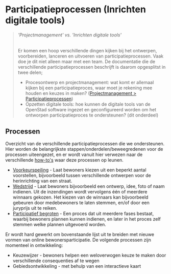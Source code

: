 # Participatieprocessen (Inrichten digitale tools)

> ###### 'Projectmanagement' vs. 'Inrichten digitale tools'
> Er komen een hoop verschillende dingen kijken bij het ontwerpen, voorbereiden, lanceren en uitvoeren van participatieprocessen. Vaak doe je dit niet alleen maar met een team. De documentatie die de verschillende participatieprocessen beschrijft is daarom opgesplitst in twee delen;
> - Procesontwerp en projectmanagement: wat komt er allemaal kijken bij een participatieproces, waar moet je rekening mee houden en keuzes in maken? ([Projectmanagement > Participatieprocessen](/project-management/processes))
> - Opzetten digitale tools: hoe kunnen de digitale tools van de OpenStad software ingezet en geconfigureerd worden om het ontworpen participatieproces te ondersteunen? (dit onderdeel)

## Processen

Overzicht van de verschillende participatieprocessen die we ondersteunen.
Hier worden de belangrijkste stappen/onderdelen/beweegredenen voor de processen uiteengezet, en er wordt vanuit hier verwezen naar de verschillende [how-to's](../manual/how-tos/) waar deze processen op leunen.

* [Voorkeurspeiling](poll.md) - Laat bewoners kiezen uit een beperkt aantal voorstellen, bijvoorbeeld tussen verschillende ontwerpen voor de herinrichting van een straat.
* [Wedstrijd](contest.md) - Laat bewoners bijvoorbeeld een ontwerp, idee, foto of naam indienen. Uit de inzendingen wordt vervolgens één of meerdere winnaars gekozen. Het kiezen van de winnaars kan bijvoorbeeld gebeuren door medebewoners te laten stemmen, en/of door een juryprijs uit te reiken.
* [Participatief begroten](participatory-budgeting.md) - Een proces dat uit meerdere fases bestaat, waarbij bewoners plannen kunnen indienen, en later in het proces zelf stemmen welke plannen uitgevoerd worden.

Er wordt hard gewerkt om bovenstaande lijst uit te breiden met nieuwe vormen van online bewonersparticipatie. De volgende processen zijn momenteel in ontwikkeling:
* Keuzewijzer - bewoners helpen een weloverwogen keuze te maken door verschillende consequenties af te wegen
* Gebiedsontwikkeling - met behulp van een interactieve kaart
